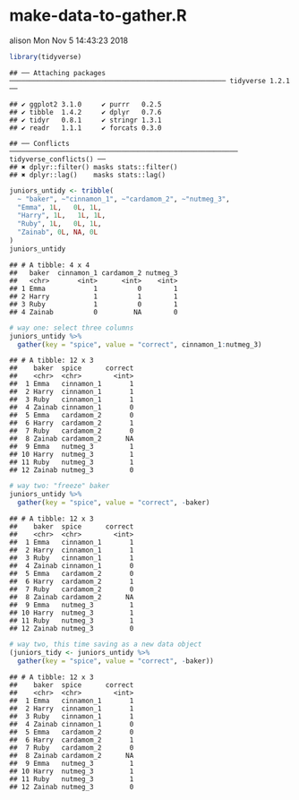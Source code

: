 make-data-to-gather.R
================
alison
Mon Nov 5 14:43:23 2018

``` r
library(tidyverse)
```

    ## ── Attaching packages ────────────────────────────────────────────────────── tidyverse 1.2.1 ──

    ## ✔ ggplot2 3.1.0     ✔ purrr   0.2.5
    ## ✔ tibble  1.4.2     ✔ dplyr   0.7.6
    ## ✔ tidyr   0.8.1     ✔ stringr 1.3.1
    ## ✔ readr   1.1.1     ✔ forcats 0.3.0

    ## ── Conflicts ───────────────────────────────────────────────────────── tidyverse_conflicts() ──
    ## ✖ dplyr::filter() masks stats::filter()
    ## ✖ dplyr::lag()    masks stats::lag()

``` r
juniors_untidy <- tribble(
  ~ "baker", ~"cinnamon_1", ~"cardamom_2", ~"nutmeg_3",
  "Emma", 1L,   0L, 1L,
  "Harry", 1L,   1L, 1L,
  "Ruby", 1L,   0L, 1L,
  "Zainab", 0L, NA, 0L
)
juniors_untidy
```

    ## # A tibble: 4 x 4
    ##   baker  cinnamon_1 cardamom_2 nutmeg_3
    ##   <chr>       <int>      <int>    <int>
    ## 1 Emma            1          0        1
    ## 2 Harry           1          1        1
    ## 3 Ruby            1          0        1
    ## 4 Zainab          0         NA        0

``` r
# way one: select three columns
juniors_untidy %>% 
  gather(key = "spice", value = "correct", cinnamon_1:nutmeg_3)
```

    ## # A tibble: 12 x 3
    ##    baker  spice      correct
    ##    <chr>  <chr>        <int>
    ##  1 Emma   cinnamon_1       1
    ##  2 Harry  cinnamon_1       1
    ##  3 Ruby   cinnamon_1       1
    ##  4 Zainab cinnamon_1       0
    ##  5 Emma   cardamom_2       0
    ##  6 Harry  cardamom_2       1
    ##  7 Ruby   cardamom_2       0
    ##  8 Zainab cardamom_2      NA
    ##  9 Emma   nutmeg_3         1
    ## 10 Harry  nutmeg_3         1
    ## 11 Ruby   nutmeg_3         1
    ## 12 Zainab nutmeg_3         0

``` r
# way two: "freeze" baker
juniors_untidy %>% 
  gather(key = "spice", value = "correct", -baker)
```

    ## # A tibble: 12 x 3
    ##    baker  spice      correct
    ##    <chr>  <chr>        <int>
    ##  1 Emma   cinnamon_1       1
    ##  2 Harry  cinnamon_1       1
    ##  3 Ruby   cinnamon_1       1
    ##  4 Zainab cinnamon_1       0
    ##  5 Emma   cardamom_2       0
    ##  6 Harry  cardamom_2       1
    ##  7 Ruby   cardamom_2       0
    ##  8 Zainab cardamom_2      NA
    ##  9 Emma   nutmeg_3         1
    ## 10 Harry  nutmeg_3         1
    ## 11 Ruby   nutmeg_3         1
    ## 12 Zainab nutmeg_3         0

``` r
# way two, this time saving as a new data object
(juniors_tidy <- juniors_untidy %>% 
  gather(key = "spice", value = "correct", -baker))
```

    ## # A tibble: 12 x 3
    ##    baker  spice      correct
    ##    <chr>  <chr>        <int>
    ##  1 Emma   cinnamon_1       1
    ##  2 Harry  cinnamon_1       1
    ##  3 Ruby   cinnamon_1       1
    ##  4 Zainab cinnamon_1       0
    ##  5 Emma   cardamom_2       0
    ##  6 Harry  cardamom_2       1
    ##  7 Ruby   cardamom_2       0
    ##  8 Zainab cardamom_2      NA
    ##  9 Emma   nutmeg_3         1
    ## 10 Harry  nutmeg_3         1
    ## 11 Ruby   nutmeg_3         1
    ## 12 Zainab nutmeg_3         0
